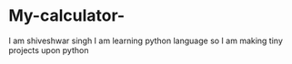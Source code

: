 # My-calculator-
I am shiveshwar singh
I am learning python language
so I am making tiny projects upon python 
